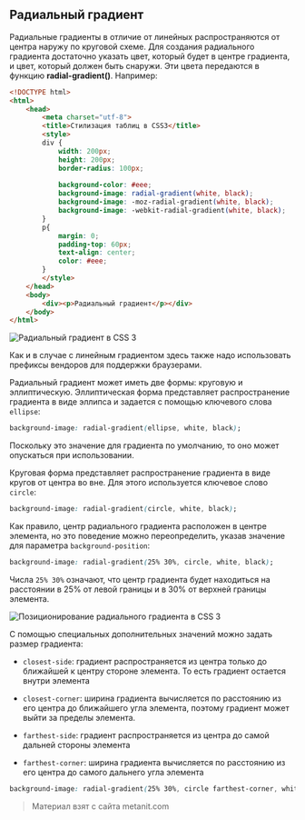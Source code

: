 ## Радиальный градиент

Радиальные градиенты в отличие от линейных распространяются от центра наружу по круговой схеме. Для создания радиального градиента достаточно указать цвет, который будет в центре градиента, и цвет, который должен быть снаружи. Эти цвета передаются в функцию **radial-gradient()**. Например:

```html
<!DOCTYPE html>
<html>
    <head>
        <meta charset="utf-8">
        <title>Стилизация таблиц в CSS3</title>
        <style>
        div {
            width: 200px;
            height: 200px;
            border-radius: 100px;
            
            background-color: #eee;
            background-image: radial-gradient(white, black);
            background-image: -moz-radial-gradient(white, black);
            background-image: -webkit-radial-gradient(white, black);
        }
        p{
            margin: 0;
            padding-top: 60px;
            text-align: center;
            color: #eee;
        }
        </style>
    </head>
    <body>
        <div><p>Радиальный градиент</p></div>
    </body>
</html>
```

![Радиальный градиент в CSS 3](https://metanit.com/web/html5/pics/4.67.png)

Как и в случае с линейным градиентом здесь также надо использовать префиксы вендоров для поддержки браузерами.

Радиальный градиент может иметь две формы: круговую и эллиптическую. Эллиптическая форма представляет распространение градиента в виде эллипса и задается с помощью ключевого слова `ellipse`:

```css
background-image: radial-gradient(ellipse, white, black);
```

Поскольку это значение для градиента по умолчанию, то оно может опускаться при использовании.

Круговая форма представляет распространение градиента в виде кругов от центра во вне. Для этого используется ключевое слово `circle`:

```css
background-image: radial-gradient(circle, white, black);
```

Как правило, центр радиального градиента расположен в центре элемента, но это поведение можно переопределить, указав значение для параметра `background-position`:

```css
background-image: radial-gradient(25% 30%, circle, white, black);
```

Числа `25% 30%` означают, что центр градиента будет находиться на расстоянии в 25% от левой границы и в 30% от верхней границы элемента.

![Позиционирование радиального градиента в CSS 3](https://metanit.com/web/html5/pics/4.68.png)

С помощью специальных дополнительных значений можно задать размер градиента:

- `closest-side`: градиент распространяется из центра только до ближайшей к центру стороне элемента. То есть градиент остается 
внутри элемента

- `closest-corner`: ширина градиента вычисляется по расстоянию из его центра до ближайшего угла элемента, поэтому градиент может выйти за пределы элемента.

- `farthest-side`: градиент распространяется из центра до самой дальней стороны элемента

- `farthest-corner`: ширина градиента вычисляется по расстоянию из его центра до самого дальнего угла элемента



```css
background-image: radial-gradient(25% 30%, circle farthest-corner, white, black);
```


> Материал взят с сайта metanit.com